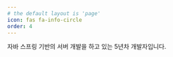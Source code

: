 ```yaml
---
# the default layout is 'page'
icon: fas fa-info-circle
order: 4
---
```


자바 스프링 기반의 서버 개발을 하고 있는 5년차 개발자입니다.
